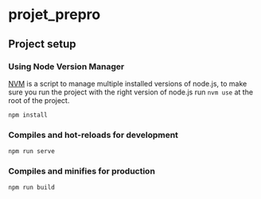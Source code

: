 # projet_prepro

## Project setup

### Using Node Version Manager
[NVM](https://github.com/nvm-sh/nvm) is a script to manage multiple installed versions of node.js, to make sure you run the project with the right version of node.js run `nvm use` at the root of the project.

```
npm install
```

### Compiles and hot-reloads for development
```
npm run serve
```

### Compiles and minifies for production
```
npm run build
```
